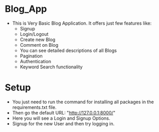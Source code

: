 # Blog_App
- This is Very Basic Blog Application. It offers just few features like:
    - Signup
    - Login/Logout
    - Create new Blog
    - Comment on Blog
    - You can see detailed descriptions of all Blogs
    - Pagination
    - Authentication
    - Keyword Search functionality

# Setup
- You just need to run the command for installing all packages in the requirements.txt file.
- Then go the default URL: "http://127.0.0.1:8000/"
- Here you will see a Login and Signup Options.
- Signup for the new User and then try logging in.
